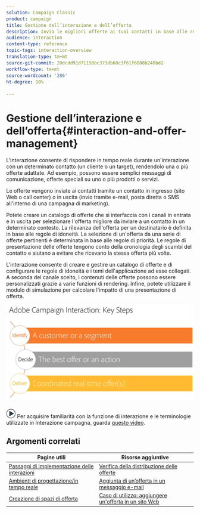 ```yaml
---
solution: Campaign Classic
product: campaign
title: Gestione dell’interazione e dell’offerta
description: Invia le migliori offerte ai tuoi contatti in base alle regole di idoneità.
audience: interaction
content-type: reference
topic-tags: interaction-overview
translation-type: tm+mt
source-git-commit: 20dcdd91d71158bc373db68c3f61f6808b240bd2
workflow-type: tm+mt
source-wordcount: '286'
ht-degree: 10%

---
```



# Gestione dell’interazione e dell’offerta{#interaction-and-offer-management}

L&#39;interazione consente di rispondere in tempo reale durante un&#39;interazione con un determinato contatto (un cliente o un target), rendendolo una o più offerte adattate. Ad esempio, possono essere semplici messaggi di comunicazione, offerte speciali su uno o più prodotti o servizi.

Le offerte vengono inviate ai contatti tramite un contatto in ingresso (sito Web o call center) o in uscita (invio tramite e-mail, posta diretta o SMS all&#39;interno di una campagna di marketing).

Potete creare un catalogo di offerte che si interfaccia con i canali in entrata e in uscita per selezionare l&#39;offerta migliore da inviare a un contatto in un determinato contesto. La rilevanza dell&#39;offerta per un destinatario è definita in base alle regole di idoneità. La selezione di un&#39;offerta da una serie di offerte pertinenti è determinata in base alle regole di priorità. Le regole di presentazione delle offerte tengono conto della cronologia degli scambi del contatto e aiutano a evitare che ricevano la stessa offerta più volte.

L&#39;interazione consente di creare e gestire un catalogo di offerte e di configurare le regole di idoneità e i temi dell&#39;applicazione ad esse collegati. A seconda del canale scelto, i contenuti delle offerte possono essere personalizzati grazie a varie funzioni di rendering. Infine, potete utilizzare il modulo di simulazione per calcolare l&#39;impatto di una presentazione di offerta.

![](assets/Offermgt2.png)

![](assets/do-not-localize/how-to-video.png) Per acquisire familiarità con la funzione di interazione e le terminologie utilizzate in Interazione campagna, guarda  [questo video](https://helpx.adobe.com/campaign/classic/how-to/acs-overview.html?playlist=/ccx/v1/collection/product/campaign/classic/segment/digital-marketers/explevel/intermediate/applaunch/get-started/collection.ccx.js&amp;ref=helpx.adobe.com).

## Argomenti correlati

| Pagine utili | Risorse aggiuntive |
|---|---|
| [Passaggi di implementazione delle interazioni](../../interaction/using/implementation-steps.md) | [Verifica della distribuzione delle offerte](../../interaction/using/about-offers-simulation.md) |
| [Ambienti di progettazione/in tempo reale](../../interaction/using/live-design-environments.md) | [Aggiunta di un’offerta in un messaggio e-mail](../../interaction/using/integrating-an-offer-via-the-wizard.md) |
| [Creazione di spazi di offerta](../../interaction/using/creating-offer-spaces.md) | [Caso di utilizzo: aggiungere un&#39;offerta in un sito Web](../../interaction/using/offers-on-an-inbound-channel.md) |